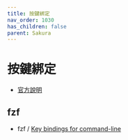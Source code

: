 ```yaml
---
title: 按鍵綁定
nav_order: 1030
has_children: false
parent: Sakura
---
```



# 按鍵綁定

* [官方說明](https://github.com/dabisu/sakura#default-keybindings)


## fzf

* fzf / [Key bindings for command-line](https://github.com/junegunn/fzf#key-bindings-for-command-line)
